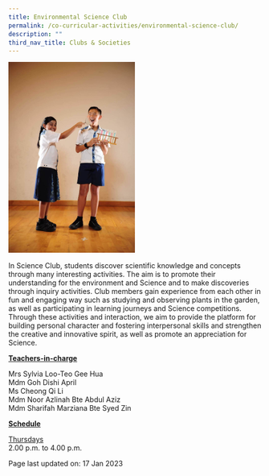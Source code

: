 ```yaml
---
title: Environmental Science Club
permalink: /co-curricular-activities/environmental-science-club/
description: ""
third_nav_title: Clubs & Societies
---
```

<img style="width: 50%;" src="/images/sciencec.jpeg">
<p>In Science Club, students discover scientific knowledge and concepts through many interesting activities. The aim is to promote their understanding for the environment and Science and to make discoveries through inquiry activities. Club members gain experience from each other in fun and engaging way such as studying and observing plants in the garden, as well as participating in learning journeys and Science competitions. Through these activities and interaction, we aim to provide the platform for building personal character and fostering interpersonal skills and strengthen the creative and innovative spirit, as well as promote an appreciation for Science.</p>
<p><u><strong>Teachers-in-charge</strong></u></p>
<p>Mrs Sylvia Loo-Teo Gee Hua<br>Mdm Goh Dishi April<br>Ms Cheong Qi Li<br>Mdm Noor Azlinah Bte Abdul Aziz<br>Mdm Sharifah Marziana Bte Syed Zin</p>
<p><u><strong>Schedule</strong></u></p>
<p><u>Thursdays</u><br>2.00 p.m. to 4.00 p.m.</p>
<p>Page last updated on: 17 Jan 2023</p>